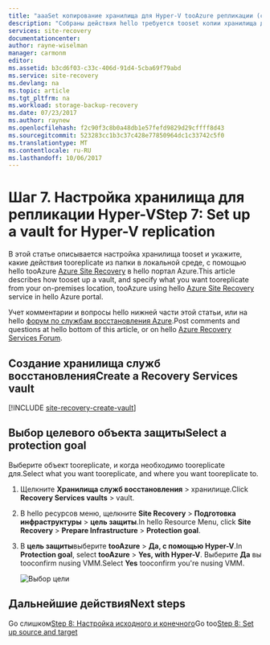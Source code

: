 ```yaml
---
title: "aaaSet копирование хранилища для Hyper-V tooAzure репликации (с System Center VMM), с помощью Azure Site Recovery | Документы Microsoft"
description: "Собраны действия hello требуется tooset копии хранилища для Hyper-V tooAzure репликации (с помощью VMM), с помощью Azure Site Recovery"
services: site-recovery
documentationcenter: 
author: rayne-wiselman
manager: carmonm
editor: 
ms.assetid: b3cd6f03-c33c-406d-91d4-5cba69f79abd
ms.service: site-recovery
ms.devlang: na
ms.topic: article
ms.tgt_pltfrm: na
ms.workload: storage-backup-recovery
ms.date: 07/23/2017
ms.author: raynew
ms.openlocfilehash: f2c90f3c8b0a48db1e57fefd9829d29cffff8d43
ms.sourcegitcommit: 523283cc1b3c37c428e77850964dc1c33742c5f0
ms.translationtype: MT
ms.contentlocale: ru-RU
ms.lasthandoff: 10/06/2017
---
```

# <a name="step-7-set-up-a-vault-for-hyper-v-replication"></a><span data-ttu-id="dbbc3-103">Шаг 7. Настройка хранилища для репликации Hyper-V</span><span class="sxs-lookup"><span data-stu-id="dbbc3-103">Step 7: Set up a vault for Hyper-V replication</span></span>

<span data-ttu-id="dbbc3-104">В этой статье описывается настройка хранилища tooset и укажите, какие действия tooreplicate из папки в локальной среде, с помощью hello tooAzure [Azure Site Recovery](site-recovery-overview.md) в hello портал Azure.</span><span class="sxs-lookup"><span data-stu-id="dbbc3-104">This article describes how tooset up a vault, and specify what you want tooreplicate from your on-premises location, tooAzure using hello [Azure Site Recovery](site-recovery-overview.md) service in hello Azure portal.</span></span>


<span data-ttu-id="dbbc3-105">Учет комментарии и вопросы hello нижней части этой статьи, или на hello [форум по службам восстановления Azure](https://social.msdn.microsoft.com/forums/azure/home?forum=hypervrecovmgr).</span><span class="sxs-lookup"><span data-stu-id="dbbc3-105">Post comments and questions at hello bottom of this article, or on hello [Azure Recovery Services Forum](https://social.msdn.microsoft.com/forums/azure/home?forum=hypervrecovmgr).</span></span>

## <a name="create-a-recovery-services-vault"></a><span data-ttu-id="dbbc3-106">Создание хранилища служб восстановления</span><span class="sxs-lookup"><span data-stu-id="dbbc3-106">Create a Recovery Services vault</span></span>

[!INCLUDE [site-recovery-create-vault](../../includes/site-recovery-create-vault.md)]



## <a name="select-a-protection-goal"></a><span data-ttu-id="dbbc3-107">Выбор целевого объекта защиты</span><span class="sxs-lookup"><span data-stu-id="dbbc3-107">Select a protection goal</span></span>

<span data-ttu-id="dbbc3-108">Выберите объект tooreplicate, и когда необходимо tooreplicate для.</span><span class="sxs-lookup"><span data-stu-id="dbbc3-108">Select what you want tooreplicate, and where you want tooreplicate to.</span></span>

1. <span data-ttu-id="dbbc3-109">Щелкните **Хранилища служб восстановления** > хранилище.</span><span class="sxs-lookup"><span data-stu-id="dbbc3-109">Click **Recovery Services vaults** > vault.</span></span>
2. <span data-ttu-id="dbbc3-110">В hello ресурсов меню, щелкните **Site Recovery** > **Подготовка инфраструктуры** > **цель защиты**.</span><span class="sxs-lookup"><span data-stu-id="dbbc3-110">In hello Resource Menu, click **Site Recovery** > **Prepare Infrastructure** > **Protection goal**.</span></span>
3. <span data-ttu-id="dbbc3-111">В **цель защиты**выберите **tooAzure** > **Да, с помощью Hyper-V**.</span><span class="sxs-lookup"><span data-stu-id="dbbc3-111">In **Protection goal**, select **tooAzure** > **Yes, with Hyper-V**.</span></span> <span data-ttu-id="dbbc3-112">Выберите **Да** вы tooconfirm nusing VMM.</span><span class="sxs-lookup"><span data-stu-id="dbbc3-112">Select **Yes** tooconfirm you're nusing VMM.</span></span> 

     ![Выбор цели](./media/vmm-to-azure-walkthrough-create-vault/choose-goals.png)



## <a name="next-steps"></a><span data-ttu-id="dbbc3-114">Дальнейшие действия</span><span class="sxs-lookup"><span data-stu-id="dbbc3-114">Next steps</span></span>

<span data-ttu-id="dbbc3-115">Go слишком[Step 8: Настройка исходного и конечного](vmm-to-azure-walkthrough-source-target.md)</span><span class="sxs-lookup"><span data-stu-id="dbbc3-115">Go too[Step 8: Set up source and target](vmm-to-azure-walkthrough-source-target.md)</span></span>
